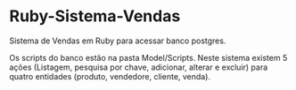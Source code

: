 # Ruby-Sistema-Vendas
Sistema de Vendas em Ruby para acessar banco postgres.

Os scripts do banco estão na pasta Model/Scripts.
Neste sistema existem 5 ações (Listagem, pesquisa por chave, adicionar, alterar e excluir) para quatro entidades (produto, vendedore, cliente, venda).



